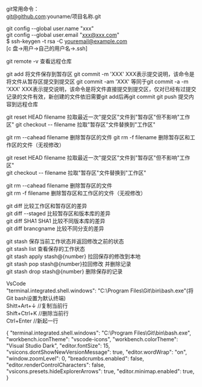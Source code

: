 git常用命令：</br>
git@github.com:youname/项目名称.git

git config --global user.name "xxx"</br>
git config --global user.email "xxx@xxx.com"</br>
$ ssh-keygen -t rsa -C youremail@example.com</br>
[c 盘->用户->自己的用户名->.ssh]

git remote -v 查看远程仓库

git add 将文件保存到暂存区
git commit -m 'XXX' XXX表示提交说明，该命令是将文件从暂存区提交到提交区
git commit -am 'XXX' 等同于git commit -a -m 'XXX'  XXX表示提交说明，该命令是将文件直接提交到提交区，仅对已经有过提交记录的文件有效，新创建的文件依旧需要git add后再git commit
git push 提交内容到远程仓库

git reset HEAD filename 拉取最近一次"提交区"文件到"暂存区"但不影响"工作区"
git checkout -- filename 拉取"暂存区"文件替换到"工作区"

git rm --cahead filename 删除暂存区的文件
git rm -f filename 删除暂存区和工作区的文件（无视修改）

git reset HEAD filename 拉取最近一次"提交区"文件到"暂存区"但不影响"工作区"</br>
git checkout -- filename 拉取"暂存区"文件替换到"工作区"

git rm --cahead filename 删除暂存区的文件</br>
git rm -f filename 删除暂存区和工作区的文件（无视修改）

git diff 比较工作区和暂存区的差异</br>
git diff --staged 比较暂存区和版本库的差异</br>
git diff SHA1 SHA1 比较不同版本库的差异</br>
git diff brancgname 比较不同分支的差异

git stash 保存当前工作状态并返回修改之前的状态</br>
git stash list 查看保存的工作状态</br>
git stash apply stash@{number} 拉回保存的修改到本地</br>
git stash pop stash@{number}拉回修改 并删除记录</br>
git stash drop stash@{number} 删除保存的记录

VsCode</br>
"terminal.integrated.shell.windows": "C:\\Program Files\\Git\\bin\\bash.exe"(将Git bash设置为默认终端)</br>
Shitt+Art+↓ //复制当前行</br>
Shift+Ctrl+K //删除当前行</br>
Ctrl+Enter //新起一行</br>

{
    "terminal.integrated.shell.windows": "C:\\Program Files\\Git\\bin\\bash.exe",
    "workbench.iconTheme": "vscode-icons",
    "workbench.colorTheme": "Visual Studio Dark",
    "editor.fontSize": 15,
    "vsicons.dontShowNewVersionMessage": true,
    "editor.wordWrap": "on",
    "window.zoomLevel": 0,
    "breadcrumbs.enabled": false,
    "editor.renderControlCharacters": false,
    "vsicons.presets.hideExplorerArrows": true,
    "editor.minimap.enabled": true,
}
